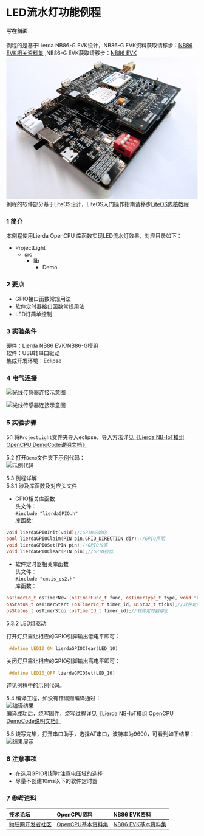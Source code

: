 # LED流水灯功能例程
#### 写在前面 
例程的是基于Lierda NB86-G EVK设计，NB86-G EVK资料获取请移步：[NB86 EVK相关资料集](http://bbs.lierda.com/forum.php?mod=viewthread&tid=86&page=1&extra=&_dsign=91f69885)  ,NB86-G EVK获取请移步：[NB86 EVK](https://item.taobao.com/item.htm?spm=a1z10.5-c.w4002-21080581561.13.565878241Htgvt&id=578262725191)              
 ![NB86EVK](../../Picture/NB86EVK黑色.png)  
例程的软件部分基于LiteOS设计，LiteOS入门操作指南请移步[LiteOS内核教程](https://liteos.github.io/tutorials/kernel/)
### 1 简介

本例程使用Lierda OpenCPU 库函数实现LED流水灯效果，对应目录如下：

- ProjectLight
  - src
    - lib
      - Demo

### 2 要点

- GPIO接口函数常规用法
- 软件定时器接口函数常规用法
- LED灯简单控制

### 3 实验条件

硬件：Lierda NB86 EVK/NB86-G模组  
软件：USB转串口驱动  
集成开发环境：Eclipse  

### 4 电气连接
![光线传感器连接示意图](../../Picture/LED流水灯1.png)

![光线传感器连接示意图](../../Picture/LED流水灯2.png)
### 5 实验步骤
5.1 将`ProjectLight`文件夹导入eclipse，导入方法详见[《Lierda NB-IoT模组 OpenCPU DemoCode说明文档》
](https://github.com/lierda-nb-iot-team/Lierda_OpenCPU_SDK)

5.2 打开`Demo`文件夹下示例代码：  
![示例代码](../../Picture/光感示例代码1.png)

5.3 例程详解  
5.3.1 涉及库函数及对应头文件  
- GPIO相关库函数  
头文件：  
`#include "lierdaGPIO.h"`  
库函数:  
``` cpp  
void lierdaGPIOInit(void);//GPIO初始化  
bool lierdaGPIOClaim(PIN pin,GPIO_DIRECTION dir);//GPIO声明  
void lierdaGPIOSet(PIN pin);//GPIO拉高  
void lierdaGPIOClear(PIN pin);//GPIO拉低   
```  
- 软件定时器相关库函数  
头文件：  
`#include "cmsis_os2.h"`  
库函数： 
 ``` cpp  
osTimerId_t osTimerNew (osTimerFunc_t func, osTimerType_t type, void *argument, const osTimerAttr_t *attr);//软件定时器创建  
osStatus_t osTimerStart (osTimerId_t timer_id, uint32_t ticks);//软件定时器启动  
osStatus_t osTimerStop (osTimerId_t timer_id);//软件定时器停止  
```  
5.3.2 LED灯驱动

打开灯只需让相应的GPIO引脚输出低电平即可：  
``` cpp 
 #define LED10_ON lierdaGPIOClear(LED_10) 
```  
关闭灯只需让相应的GPIO引脚输出高电平即可：  
``` cpp  
 #define LED10_OFF lierdaGPIOSet(LED_10)  
```  
详见例程中的示例代码。

5.4  编译工程，如没有错误则编译通过：  
![编译结果](../../Picture/编译结果.jpg)  
编译成功后，烧写固件，烧写过程详见[《Lierda NB-IoT模组 OpenCPU DemoCode说明文档》
](https://github.com/lierda-nb-iot-team/Lierda_OpenCPU_SDK)

5.5 烧写完毕，打开串口助手，选择AT串口，波特率为9600，可看到如下结果：  
![结果展示](../../Picture/流水灯结果展示.png)

### 6 注意事项

- 在选用GPIO引脚时注意电压域的选择
- 尽量不创建10ms以下的软件定时器


### 7 参考资料

| 技术论坛 | OpenCPU资料 | NB86 EVK资料
| :----------- | :----------- | :----------- |
| [物联网开发者社区](http://bbs.lierda.com) |  [OpenCPU基本资料集](https://github.com/lierda-nb-iot-team/Lierda_OpenCPU_SDK) |  [NB86 EVK基本资料集](https://github.com/lierda-nb-iot-team/Lierda_NB86_EVK) |